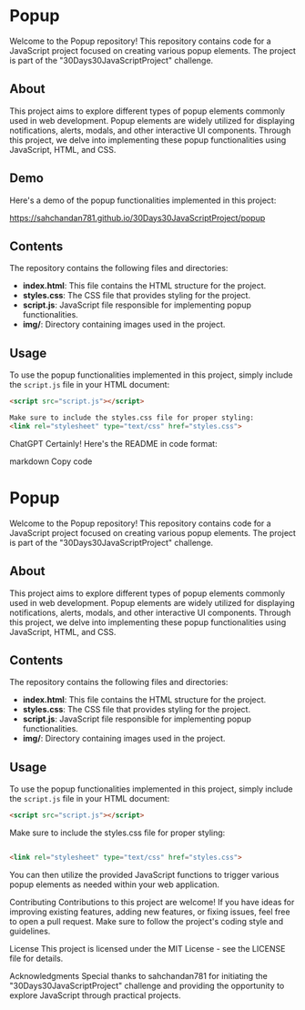 # Popup

Welcome to the Popup repository! This repository contains code for a JavaScript project focused on creating various popup elements. The project is part of the "30Days30JavaScriptProject" challenge.

## About

This project aims to explore different types of popup elements commonly used in web development. Popup elements are widely utilized for displaying notifications, alerts, modals, and other interactive UI components. Through this project, we delve into implementing these popup functionalities using JavaScript, HTML, and CSS.


## Demo

Here's a demo of the popup functionalities implemented in this project:

 https://sahchandan781.github.io/30Days30JavaScriptProject/popup

## Contents

The repository contains the following files and directories:

- **index.html**: This file contains the HTML structure for the project.
- **styles.css**: The CSS file that provides styling for the project.
- **script.js**: JavaScript file responsible for implementing popup functionalities.
- **img/**: Directory containing images used in the project.

## Usage

To use the popup functionalities implemented in this project, simply include the `script.js` file in your HTML document:

```html
<script src="script.js"></script>

Make sure to include the styles.css file for proper styling:
<link rel="stylesheet" type="text/css" href="styles.css">

```

ChatGPT
Certainly! Here's the README in code format:

markdown
Copy code
# Popup

Welcome to the Popup repository! This repository contains code for a JavaScript project focused on creating various popup elements. The project is part of the "30Days30JavaScriptProject" challenge.

## About

This project aims to explore different types of popup elements commonly used in web development. Popup elements are widely utilized for displaying notifications, alerts, modals, and other interactive UI components. Through this project, we delve into implementing these popup functionalities using JavaScript, HTML, and CSS.

## Contents

The repository contains the following files and directories:

- **index.html**: This file contains the HTML structure for the project.
- **styles.css**: The CSS file that provides styling for the project.
- **script.js**: JavaScript file responsible for implementing popup functionalities.
- **img/**: Directory containing images used in the project.

## Usage

To use the popup functionalities implemented in this project, simply include the `script.js` file in your HTML document:

```html
<script src="script.js"></script>

```
Make sure to include the styles.css file for proper styling:


```html

<link rel="stylesheet" type="text/css" href="styles.css">

```
You can then utilize the provided JavaScript functions to trigger various popup elements as needed within your web application.

Contributing
Contributions to this project are welcome! If you have ideas for improving existing features, adding new features, or fixing issues, feel free to open a pull request. Make sure to follow the project's coding style and guidelines.

License
This project is licensed under the MIT License - see the LICENSE file for details.

Acknowledgments
Special thanks to sahchandan781 for initiating the "30Days30JavaScriptProject" challenge and providing the opportunity to explore JavaScript through practical projects.
